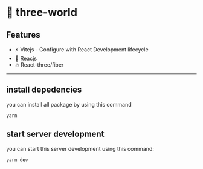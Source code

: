 # 🚀 three-world

## Features 
- ⚡️ Vitejs - Configure with React Development lifecycle
- 💎 Reacjs 
- 🔥 React-three/fiber 
---

## install depedencies
you can install all package by using this command
```
yarn
```

## start server development
you can start this server development using this command:
```
yarn dev
```
